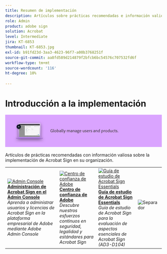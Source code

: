 ```yaml
---
title: Resumen de implementación
description: Artículos sobre prácticas recomendadas e información valiosa sobre la implementación de Acrobat Sign
role: Admin
product: adobe sign
solution: Acrobat
level: Intermediate
jira: KT-6853
thumbnail: KT-6853.jpg
exl-id: b91fd23d-3aa3-4623-96f7-a00b3768251f
source-git-commit: aa8fd589d214879f2bfcb6bc54576c707532fd6f
workflow-type: tm+mt
source-wordcount: '116'
ht-degree: 10%

---
```


# Introducción a la implementación

![Imagen de implementación de Sign](assets/Hero-Deploy.png)

Artículos de prácticas recomendadas con información valiosa sobre la implementación de Acrobat Sign en su organización.

<table style="table-layout:fixed">
<tr>
  <td>
    <a href="https://helpx.adobe.com/es/enterprise/using/adobe-sign-for-enterprise.html" target="_blank">
      <img alt="Admin Console" src="assets/Deploy_Admin.png" />
    </a>
    <div>
    <a href="https://helpx.adobe.com/es/enterprise/using/adobe-sign-for-enterprise.html" target="_blank"><strong>Administración de Acrobat Sign en el Admin Console</strong></a>
    </div>
    <em>Aprenda a administrar usuarios y licencias de Acrobat Sign en la plataforma empresarial de Adobe mediante Adobe Admin Console</em>
    <br>
  </td>
  <td>
    <a href="https://www.adobe.com/trust/document-cloud-security.html" target="_blank">
      <img alt="Centro de confianza de Adobe" src="assets/Deploy_Trust.png" />
    </a>
    <div>
    <a href="https://www.adobe.com/trust/document-cloud-security.html" target="_blank"><strong>Centro de confianza de Adobe</strong></a>
    </div>
    <em>Descubre nuestros esfuerzos continuos en seguridad, legalidad y estándares para Acrobat Sign</em>
    <br>
  </td>
  <td>
    <a href="assets/SignStudyGuide.pdf">
      <img alt="Guía de estudio de Acrobat Sign Essentials" src="assets/SignStudyGuide.png" />
    </a>
    <div>
    <a href="assets/SignStudyGuide.pdf"><strong>Guía de estudio de Acrobat Sign Essentials</strong></a>
    </div>
    <em>Guía de estudio de Acrobat Sign para la evaluación de aspectos esenciales de Acrobat Sign (AD3-D104)</em>
    <br>
  </td>
  <td>
    <img alt="Separador" src="assets/Whitespacer.png" />
    <div>
    <br>
  </td>
</tr>
</table>
